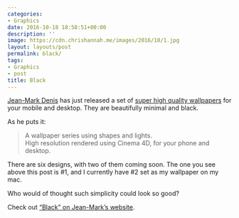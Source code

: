 ```yaml
---
categories:
- Graphics
date: 2016-10-18 18:58:51+00:00
description: ''
image: https://cdn.chrishannah.me/images/2016/10/1.jpg
layout: layouts/post
permalink: black/
tags:
- Graphics
- post
title: Black
---
```


<div class="kg-card-markdown">
<p><!-- link[http://jmd.im/black.html?ref=radicalthinker.net] --></p>
<p><a href="https://twitter.com/jmdenisme">Jean-Mark Denis</a> has just released a set of <a href="http://jmd.im/black.html?ref=radicalthinker.net">super high quality wallpapers</a> for your mobile and desktop. They are beautifully minimal and black.</p>
<p>As he puts it:</p>
<blockquote><p>A wallpaper series using shapes and lights.<br />
High resolution rendered using Cinema 4D, for your phone and desktop.</p></blockquote>
<p>There are six designs, with two of them coming soon. The one you see above this post is #1, and I currently have #2 set as my wallpaper on my mac.</p>
<p>Who would of thought such simplicity could look so good?</p>
<p>Check out <a href="http://jmd.im/black.html?ref=radicalthinker.net">&#8220;Black&#8221; on Jean-Mark&#8217;s website</a>.</p>
</div>